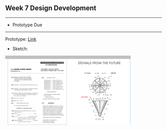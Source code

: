 ## Week 7 Design Development
---
* Prototype Due
---

Prototype: [Link](https://xd.adobe.com/view/674d5437-8b96-4933-b02e-c0ab4730a77d-321e/)
* Sketch:
<img src="https://github.com/leeallennyc/thesis/blob/main/assignments/week7/design-development/Prototype_sketch_3.2.21.png" alt="concept" title="prototype" width=80% height=80% />

